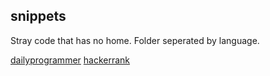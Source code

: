 ## snippets
Stray code that has no home.
Folder seperated by language.

[dailyprogrammer](https://www.reddit.com/r/dailyprogrammer)
[hackerrank](https://www.hackerrank.com/)
